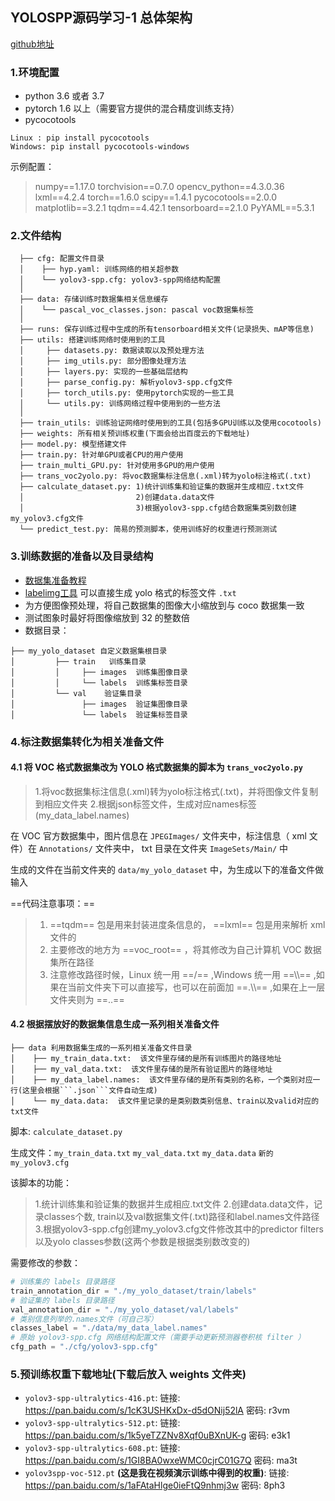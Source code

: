 ## YOLOSPP源码学习-1 总体架构

[github地址](https://github.com/ultralytics/yolov3)

### 1.环境配置

*  python 3.6 或者 3.7
*  pytorch 1.6 以上（需要官方提供的混合精度训练支持）
*  pycocotools

```
Linux : pip install pycocotools
Windows: pip install pycocotools-windows
```

示例配置：
> numpy\==1.17.0
> torchvision\==0.7.0
> opencv_python\==4.3.0.36
> lxml\==4.2.4
> torch\==1.6.0
> scipy\==1.4.1
> pycocotools\==2.0.0
> matplotlib\==3.2.1
> tqdm\==4.42.1
> tensorboard\==2.1.0
> PyYAML\==5.3.1


### 2.文件结构

```
  ├── cfg: 配置文件目录
  │    ├── hyp.yaml: 训练网络的相关超参数
  │    └── yolov3-spp.cfg: yolov3-spp网络结构配置 
  │ 
  ├── data: 存储训练时数据集相关信息缓存
  │    └── pascal_voc_classes.json: pascal voc数据集标签
  │ 
  ├── runs: 保存训练过程中生成的所有tensorboard相关文件(记录损失、mAP等信息)
  ├── utils: 搭建训练网络时使用到的工具
  │     ├── datasets.py: 数据读取以及预处理方法
  │     ├── img_utils.py: 部分图像处理方法
  │     ├── layers.py: 实现的一些基础层结构
  │     ├── parse_config.py: 解析yolov3-spp.cfg文件
  │     ├── torch_utils.py: 使用pytorch实现的一些工具
  │     └── utils.py: 训练网络过程中使用到的一些方法
  │
  ├── train_utils: 训练验证网络时使用到的工具(包括多GPU训练以及使用cocotools)
  ├── weights: 所有相关预训练权重(下面会给出百度云的下载地址)
  ├── model.py: 模型搭建文件
  ├── train.py: 针对单GPU或者CPU的用户使用
  ├── train_multi_GPU.py: 针对使用多GPU的用户使用
  ├── trans_voc2yolo.py: 将voc数据集标注信息(.xml)转为yolo标注格式(.txt)
  ├── calculate_dataset.py: 1)统计训练集和验证集的数据并生成相应.txt文件
  │                         2)创建data.data文件
  │                         3)根据yolov3-spp.cfg结合数据集类别数创建my_yolov3.cfg文件
  └── predict_test.py: 简易的预测脚本，使用训练好的权重进行预测测试
```

### 3.训练数据的准备以及目录结构

* [数据集准备教程](https://b23.tv/F1kSCK)
* [labelimg工具](https://github.com/tzutalin/labelImg) 可以直接生成 yolo 格式的标签文件 `.txt`
* 为方便图像预处理，将自己数据集的图像大小缩放到与 coco 数据集一致
* 测试图象时最好将图像缩放到 32 的整数倍
* 数据目录：
```
├── my_yolo_dataset 自定义数据集根目录
│         ├── train   训练集目录
│         │     ├── images  训练集图像目录
│         │     └── labels  训练集标签目录 
│         └── val    验证集目录
│               ├── images  验证集图像目录
│               └── labels  验证集标签目录 
```

### 4.标注数据集转化为相关准备文件

#### 4.1 将 VOC 格式数据集改为 YOLO 格式数据集的脚本为 `trans_voc2yolo.py`

> 1.将voc数据集标注信息(.xml)转为yolo标注格式(.txt)，并将图像文件复制到相应文件夹
> 2.根据json标签文件，生成对应names标签(my_data_label.names)

在 VOC 官方数据集中，图片信息在 `JPEGImages/` 文件夹中，标注信息（ xml 文件）在 `Annotations/` 文件夹中， txt 目录在文件夹 `ImageSets/Main/` 中

生成的文件在当前文件夹的 `data/my_yolo_dataset` 中，为生成以下的准备文件做输入

==代码注意事项：==

> 1. ==tqdm== 包是用来封装进度条信息的， ==lxml== 包是用来解析 xml 文件的
> 2. 主要修改的地方为 ==voc_root== ，将其修改为自己计算机 VOC 数据集所在路径
> 3. 注意修改路径时候，Linux 统一用 ==/== ,Windows 统一用 ==\\\\== ,如果在当前文件夹下可以直接写，也可以在前面加 ==.\\\\== ,如果在上一层文件夹则为 ==..==

#### 4.2 根据摆放好的数据集信息生成一系列相关准备文件

```
├── data 利用数据集生成的一系列相关准备文件目录
│    ├── my_train_data.txt:  该文件里存储的是所有训练图片的路径地址
│    ├── my_val_data.txt:  该文件里存储的是所有验证图片的路径地址
│    ├── my_data_label.names:  该文件里存储的是所有类别的名称，一个类别对应一行(这里会根据```.json```文件自动生成)
│    └── my_data.data:  该文件里记录的是类别数类别信息、train以及valid对应的txt文件
```

脚本: `calculate_dataset.py`

生成文件：`my_train_data.txt` `my_val_data.txt` `my_data.data`  `新的my_yolov3.cfg`

该脚本的功能：

> 1.统计训练集和验证集的数据并生成相应.txt文件
> 2.创建data.data文件，记录classes个数, train以及val数据集文件(.txt)路径和label.names文件路径
> 3.根据yolov3-spp.cfg创建my_yolov3.cfg文件修改其中的predictor filters以及yolo classes参数(这两个参数是根据类别数改变的)


需要修改的参数：
```py
# 训练集的 labels 目录路径
train_annotation_dir = "./my_yolo_dataset/train/labels"
# 验证集的 labels 目录路径
val_annotation_dir = "./my_yolo_dataset/val/labels"
# 类别信息列举的.names文件（可自己写）
classes_label = "./data/my_data_label.names"
# 原始 yolov3-spp.cfg 网络结构配置文件（需要手动更新预测器卷积核 filter ） 
cfg_path = "./cfg/yolov3-spp.cfg"
```

### 5.预训练权重下载地址(下载后放入 weights 文件夹)

* ```yolov3-spp-ultralytics-416.pt```: 链接: https://pan.baidu.com/s/1cK3USHKxDx-d5dONij52lA  密码: r3vm
* ```yolov3-spp-ultralytics-512.pt```: 链接: https://pan.baidu.com/s/1k5yeTZZNv8Xqf0uBXnUK-g  密码: e3k1
* ```yolov3-spp-ultralytics-608.pt```: 链接: https://pan.baidu.com/s/1GI8BA0wxeWMC0cjrC01G7Q  密码: ma3t
* ```yolov3spp-voc-512.pt``` **(这是我在视频演示训练中得到的权重)**: 链接: https://pan.baidu.com/s/1aFAtaHlge0ieFtQ9nhmj3w  密码: 8ph3













  
